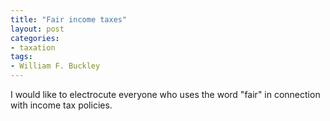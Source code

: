 ```yaml
---
title: "Fair income taxes"
layout: post
categories:
- taxation
tags:
- William F. Buckley
---
```


I would like to electrocute everyone who uses the word "fair" in connection with income tax policies.
